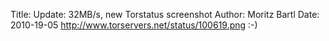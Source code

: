 Title: Update: 32MB/s, new Torstatus screenshot
Author: Moritz Bartl
Date: 2010-19-05
http://www.torservers.net/status/100619.png :-)
